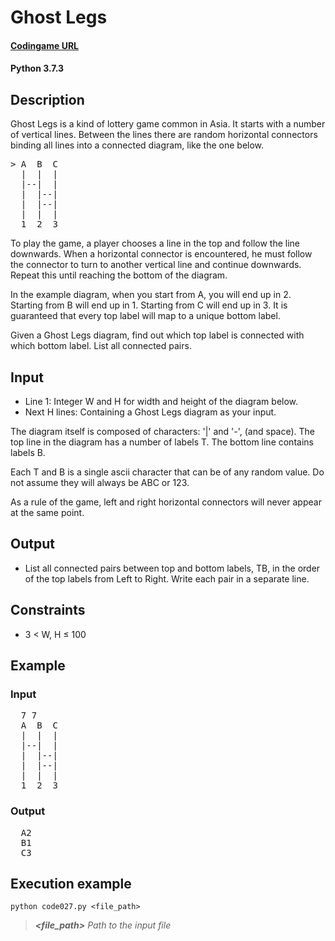 # Ghost Legs

#### [Codingame URL](https://www.codingame.com/ide/puzzle/ghost-legs)
#### Python 3.7.3

## Description
Ghost Legs is a kind of lottery game common in Asia. It starts with a
number of vertical lines. Between the lines there are random horizontal
connectors binding all lines into a connected diagram, like the one
below.

<pre>
> A  B  C
  |  |  |
  |--|  |
  |  |--|
  |  |--|
  |  |  |
  1  2  3
</pre>

To play the game, a player chooses a line in the top and follow the line
downwards. When a horizontal connector is encountered, he must follow
the connector to turn to another vertical line and continue downwards.
Repeat this until reaching the bottom of the diagram.

In the example diagram, when you start from A, you will end up in 2.
Starting from B will end up in 1. Starting from C will end up in 3.
It is guaranteed that every top label will map to a unique bottom label.

Given a Ghost Legs diagram, find out which top label is connected with
which bottom label. List all connected pairs.

## Input
- Line 1: Integer W and H for width and height of the diagram below.
- Next H lines: Containing a Ghost Legs diagram as your input.

The diagram itself is composed of characters: '|' and '-', (and space).
The top line in the diagram has a number of labels T.
The bottom line contains labels B.

Each T and B is a single ascii character that can be of any random
value. Do not assume they will always be ABC or 123.

As a rule of the game, left and right horizontal connectors will never
appear at the same point.

## Output
- List all connected pairs between top and bottom labels, TB, in the
order of the top labels from Left to Right. Write each pair in a
separate line.

## Constraints
- 3 < W, H ≤ 100

## Example
### Input
<pre>
  7 7
  A  B  C
  |  |  |
  |--|  |
  |  |--|
  |  |--|
  |  |  |
  1  2  3
</pre>

### Output
<pre>
  A2
  B1
  C3
</pre>

## Execution example
```
python code027.py <file_path>
```

> **_<file_path>_** *Path to the input file*
